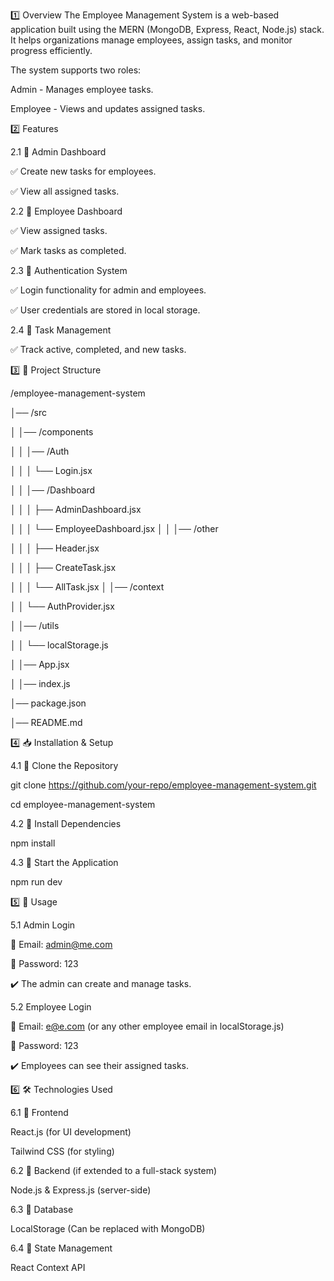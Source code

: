 1️⃣ Overview
The Employee Management System is a web-based application built using the MERN (MongoDB, Express, React, Node.js) stack. It helps organizations manage employees, assign tasks, and monitor progress efficiently.

The system supports two roles:

Admin - Manages employee tasks.

Employee - Views and updates assigned tasks.


2️⃣ Features


2.1 🔹 Admin Dashboard

✅ Create new tasks for employees.

✅ View all assigned tasks.

2.2 🔹 Employee Dashboard

✅ View assigned tasks.

✅ Mark tasks as completed.

2.3 🔹 Authentication System

✅ Login functionality for admin and employees.

✅ User credentials are stored in local storage.


2.4 🔹 Task Management


✅ Track active, completed, and new tasks.

3️⃣ 📂 Project Structure


/employee-management-system

│── /src

│   │── /components

│   │   │── /Auth

│   │   │   └── Login.jsx

│   │   │── /Dashboard

│   │   │   ├── AdminDashboard.jsx

│   │   │   └── EmployeeDashboard.jsx
│   │   │── /other

│   │   │   ├── Header.jsx

│   │   │   ├── CreateTask.jsx

│   │   │   └── AllTask.jsx
│   │── /context

│   │   └── AuthProvider.jsx

│   │── /utils

│   │   └── localStorage.js

│   │── App.jsx

│   │── index.js

│── package.json

│── README.md


4️⃣ 📥 Installation & Setup

4.1 🔹 Clone the Repository

git clone https://github.com/your-repo/employee-management-system.git

cd employee-management-system

4.2 🔹 Install Dependencies

npm install

4.3 🔹 Start the Application

npm run dev

5️⃣ 🔑 Usage


5.1 Admin Login


📧 Email: admin@me.com

🔑 Password: 123

✔️ The admin can create and manage tasks.

5.2 Employee Login

📧 Email: e@e.com (or any other employee email in localStorage.js)

🔑 Password: 123

✔️ Employees can see their assigned tasks.

6️⃣ 🛠️ Technologies Used

6.1 🔹 Frontend

React.js (for UI development)

Tailwind CSS (for styling)

6.2 🔹 Backend (if extended to a full-stack system)

Node.js & Express.js (server-side)

6.3 🔹 Database

LocalStorage (Can be replaced with MongoDB)

6.4 🔹 State Management

React Context API
